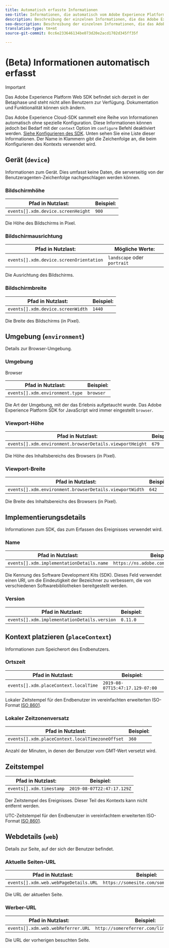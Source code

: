 ```yaml
---
title: Automatisch erfasste Informationen
seo-title: Informationen, die automatisch vom Adobe Experience Platform Web SDK erfasst werden
description: Beschreibung der einzelnen Informationen, die das Adobe Experience Cloud SDK automatisch erfasst
seo-description: Beschreibung der einzelnen Informationen, die das Adobe Experience Cloud SDK automatisch erfasst
translation-type: tm+mt
source-git-commit: 0cc6e233646134be073d20e2acd1702d345ff35f

---
```



# (Beta) Informationen automatisch erfasst

>[!IMPORTANT]
>
>Das Adobe Experience Platform Web SDK befindet sich derzeit in der Betaphase und steht nicht allen Benutzern zur Verfügung. Dokumentation und Funktionalität können sich ändern.

Das Adobe Experience Cloud-SDK sammelt eine Reihe von Informationen automatisch ohne spezielle Konfiguration. Diese Informationen können jedoch bei Bedarf mit der `context` Option im `configure` Befehl deaktiviert werden. [Siehe Konfigurieren des SDK](../fundamentals/configuring-the-sdk.md). Unten sehen Sie eine Liste dieser Informationen. Der Name in Klammern gibt die Zeichenfolge an, die beim Konfigurieren des Kontexts verwendet wird.

## Gerät (`device`)

Informationen zum Gerät. Dies umfasst keine Daten, die serverseitig von der Benutzeragenten-Zeichenfolge nachgeschlagen werden können.

### Bildschirmhöhe

| **Pfad in Nutzlast:** | **Beispiel:** |
| ---------------------------------- | ------------ |
| `events[].xdm.device.screenHeight` | `900` |

Die Höhe des Bildschirms in Pixel.

### Bildschirmausrichtung

| **Pfad in Nutzlast:** | **Mögliche Werte:** |
| --------------------------------------- | ------------------------- |
| `events[].xdm.device.screenOrientation` | `landscape` oder `portrait` |

Die Ausrichtung des Bildschirms.

### Bildschirmbreite

| **Pfad in Nutzlast:** | **Beispiel:** |
| --------------------------------- | ------------ |
| `events[].xdm.device.screenWidth` | `1440` |

Die Breite des Bildschirms (in Pixel).

## Umgebung (`environment`)

Details zur Browser-Umgebung.

### Umgebung

Browser

| **Pfad in Nutzlast:** | **Beispiel:** |
| ------------------------------- | ------------ |
| `events[].xdm.environment.type` | `browser` |

Die Art der Umgebung, mit der das Erlebnis aufgetaucht wurde. Das Adobe Experience Platform SDK for JavaScript wird immer eingestellt `browser`.

### Viewport-Höhe

| **Pfad in Nutzlast:** | **Beispiel:** |
| -------------------------------------------------------- | ------------ |
| `events[].xdm.environment.browserDetails.viewportHeight` | `679` |

Die Höhe des Inhaltsbereichs des Browsers (in Pixel).

### Viewport-Breite

| **Pfad in Nutzlast:** | **Beispiel:** |
| ------------------------------------------------------- | ------------ |
| `events[].xdm.environment.browserDetails.viewportWidth` | `642` |

Die Breite des Inhaltsbereichs des Browsers (in Pixel).

## Implementierungsdetails

Informationen zum SDK, das zum Erfassen des Ereignisses verwendet wird.

### Name

| **Pfad in Nutzlast:** | **Beispiel:** |
| ----------------------------------------- | --------------------------------------- |
| `events[].xdm.implementationDetails.name` | `https://ns.adobe.com/experience/alloy` |

Die Kennung des Software Development Kits (SDK).  Dieses Feld verwendet einen URI, um die Eindeutigkeit der Bezeichner zu verbessern, die von verschiedenen Softwarebibliotheken bereitgestellt werden.

### Version

| **Pfad in Nutzlast:** | **Beispiel:** |
| -------------------------------------------- | ------------ |
| `events[].xdm.implementationDetails.version` | `0.11.0` |

## Kontext platzieren (`placeContext`)

Informationen zum Speicherort des Endbenutzers.

### Ortszeit

| **Pfad in Nutzlast:** | **Beispiel:** |
| ------------------------------------- | ------------------------------- |
| `events[].xdm.placeContext.localTime` | `2019-08-07T15:47:17.129-07:00` |

Lokaler Zeitstempel für den Endbenutzer im vereinfachten erweiterten ISO-Format [ISO 8601](https://tools.ietf.org/html/rfc3339#section-5.6).

### Lokaler Zeitzonenversatz

| **Pfad in Nutzlast:** | **Beispiel:** |
| ----------------------------------------------- | ------------ |
| `events[].xdm.placeContext.localTimezoneOffset` | `360` |

Anzahl der Minuten, in denen der Benutzer vom GMT-Wert versetzt wird.

## Zeitstempel

| **Pfad in Nutzlast:** | **Beispiel:** |
| ------------------------ | -------------------------- |
| `events[].xdm.timestamp` | `2019-08-07T22:47:17.129Z` |

Der Zeitstempel des Ereignisses.  Dieser Teil des Kontexts kann nicht entfernt werden.

UTC-Zeitstempel für den Endbenutzer in vereinfachtem erweiterten ISO-Format [ISO 8601](https://tools.ietf.org/html/rfc3339#section-5.6).

## Webdetails (`web`)

Details zur Seite, auf der sich der Benutzer befindet.

### Aktuelle Seiten-URL

| **Pfad in Nutzlast:** | **Beispiel:** |
| ------------------------------------- | ------------------------------------ |
| `events[].xdm.web.webPageDetails.URL` | `https://somesite.com/somepage.html` |

Die URL der aktuellen Seite.

### Werber-URL

| **Pfad in Nutzlast:** | **Beispiel:** |
| ---------------------------------- | ----------------------------------------- |
| `events[].xdm.web.webReferrer.URL` | `http://somereferrer.com/linkedpage.html` |

Die URL der vorherigen besuchten Seite.
